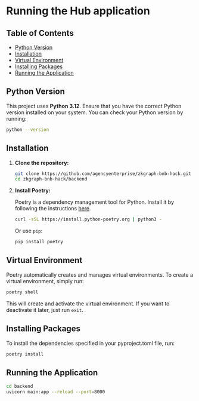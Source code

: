 # Running the Hub application

## Table of Contents
- [Python Version](#python-version)
- [Installation](#installation)
- [Virtual Environment](#virtual-environment)
- [Installing Packages](#installing-packages)
- [Running the Application](#running-the-application)

## Python Version

This project uses **Python 3.12**. Ensure that you have the correct Python version installed on your system. You can check your Python version by running:

```bash
python --version
```

## Installation

1. **Clone the repository:**

    ```bash
    git clone https://github.com/agencyenterprise/zkgraph-bnb-hack.git
    cd zkgraph-bnb-hack/backend
    ```

1. **Install Poetry:**

    Poetry is a dependency management tool for Python. Install it by following the instructions [here](https://python-poetry.org/docs/#installation).

    ```bash
    curl -sSL https://install.python-poetry.org | python3 -
    ```

    Or use `pip`:

    ```bash
    pip install poetry
    ```

## Virtual Environment

Poetry automatically creates and manages virtual environments. To create a virtual environment, simply run:

```bash
poetry shell
```
This will create and activate the virtual environment. If you want to deactivate it later, just run ```exit```.

## Installing Packages

To install the dependencies specified in your pyproject.toml file, run:

```bash
poetry install
```

## Running the Application

```bash
cd backend
uvicorn main:app --reload --port=8000
```